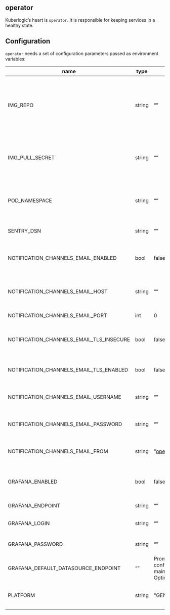 ## operator
Kuberlogic’s heart is `operator`. It is responsible for keeping services in a healthy state.

## Configuration
`operator` needs a set of configuration parameters passed as environment variables:

| name | type | default | description |
| --- | --- | --- | --- |
| IMG_REPO | string | “” | Container image repository where Kuberlogic container images are located. Required. |
| IMG_PULL_SECRET | string | “” | ImagePullSecret name for the registry of Kuberlogic container images. Optional. |
| POD_NAMESPACE | string | “” | Namespace in which Kuberlogic `operator` is running. Required. |
| SENTRY_DSN | string | “” | Sentry URL to report panics. Optional. |
| NOTIFICATION_CHANNELS_EMAIL_ENABLED | bool | false | Enable email notification channel for Kuberlogic alerts. Optional. |
| NOTIFICATION_CHANNELS_EMAIL_HOST | string | “” | SMTP host for email notification channel. Optional. |
| NOTIFICATION_CHANNELS_EMAIL_PORT | int | 0 | SMTP port for . Optional. |
| NOTIFICATION_CHANNELS_EMAIL_TLS_INSECURE | bool | false | Do not verify TLS when connected to SMTP server. Optional. |
| NOTIFICATION_CHANNELS_EMAIL_TLS_ENABLED | bool | false | Use TLS when connecting to SMTP server. Optional. |
| NOTIFICATION_CHANNELS_EMAIL_USERNAME | string | “” | SMTP server connection username. Optional. |
| NOTIFICATION_CHANNELS_EMAIL_PASSWORD | string | “” | SMTP server connection password. Optional. |
| NOTIFICATION_CHANNELS_EMAIL_FROM | string | "operator@example.com" | `From:` address for email notifications. Optional. |
| GRAFANA_ENABLED | bool | false | Enable Grafana integration for Kuberlogic operator. Optional. |
| GRAFANA_ENDPOINT | string | “” | Grafana URL. Optional. |
| GRAFANA_LOGIN | string | “” | Grafana admin username. Optional. |
| GRAFANA_PASSWORD | string | “” | Grafana admin password. Optional. |
| GRAFANA_DEFAULT_DATASOURCE_ENDPOINT | “” | Prometheus URL to configure as a Grafana main datasource. Optional. |
| PLATFORM | string | "GENERIC" | A platform where Kuberlogic runs. Optional. |